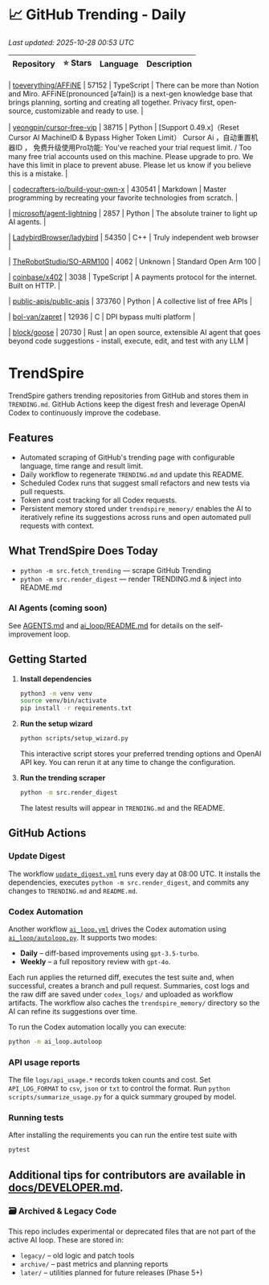 <!-- TRENDING_START -->
# 📈 GitHub Trending - Daily

_Last updated: 2025-10-28 00:53 UTC_

| Repository | ⭐ Stars | Language | Description |
|------------|--------:|----------|-------------|

| [toeverything/AFFiNE](https://github.com/toeverything/AFFiNE) | 57152 | TypeScript | There can be more than Notion and Miro. AFFiNE(pronounced [ə‘fain]) is a next-gen knowledge base that brings planning, sorting and creating all together. Privacy first, open-source, customizable and ready to use. |

| [yeongpin/cursor-free-vip](https://github.com/yeongpin/cursor-free-vip) | 38715 | Python | [Support 0.49.x]（Reset Cursor AI MachineID & Bypass Higher Token Limit） Cursor Ai ，自动重置机器ID ， 免费升级使用Pro功能: You've reached your trial request limit. / Too many free trial accounts used on this machine. Please upgrade to pro. We have this limit in place to prevent abuse. Please let us know if you believe this is a mistake. |

| [codecrafters-io/build-your-own-x](https://github.com/codecrafters-io/build-your-own-x) | 430541 | Markdown | Master programming by recreating your favorite technologies from scratch. |

| [microsoft/agent-lightning](https://github.com/microsoft/agent-lightning) | 2857 | Python | The absolute trainer to light up AI agents. |

| [LadybirdBrowser/ladybird](https://github.com/LadybirdBrowser/ladybird) | 54350 | C++ | Truly independent web browser |

| [TheRobotStudio/SO-ARM100](https://github.com/TheRobotStudio/SO-ARM100) | 4062 | Unknown | Standard Open Arm 100 |

| [coinbase/x402](https://github.com/coinbase/x402) | 3038 | TypeScript | A payments protocol for the internet. Built on HTTP. |

| [public-apis/public-apis](https://github.com/public-apis/public-apis) | 373760 | Python | A collective list of free APIs |

| [bol-van/zapret](https://github.com/bol-van/zapret) | 12936 | C | DPI bypass multi platform |

| [block/goose](https://github.com/block/goose) | 20730 | Rust | an open source, extensible AI agent that goes beyond code suggestions - install, execute, edit, and test with any LLM |
<!-- TRENDING_END -->

# TrendSpire

TrendSpire gathers trending repositories from GitHub and stores them in `TRENDING.md`. GitHub Actions keep the digest fresh and leverage OpenAI Codex to continuously improve the codebase.

## Features

- Automated scraping of GitHub's trending page with configurable language, time range and result limit.
- Daily workflow to regenerate `TRENDING.md` and update this README.
- Scheduled Codex runs that suggest small refactors and new tests via pull requests.
- Token and cost tracking for all Codex requests.
- Persistent memory stored under `trendspire_memory/` enables the AI to
  iteratively refine its suggestions across runs and open automated pull
  requests with context.

## What TrendSpire Does Today

- `python -m src.fetch_trending` — scrape GitHub Trending
- `python -m src.render_digest` — render TRENDING.md & inject into README.md

### AI Agents (coming soon)
See [AGENTS.md](./AGENTS.md) and [ai_loop/README.md](./ai_loop/README.md) for details on the self-improvement loop.

## Getting Started

1. **Install dependencies**
   ```bash
   python3 -m venv venv
   source venv/bin/activate
   pip install -r requirements.txt
   ```

2. **Run the setup wizard**
   ```bash
   python scripts/setup_wizard.py
   ```
   This interactive script stores your preferred trending options and OpenAI API key.
   You can rerun it at any time to change the configuration.

3. **Run the trending scraper**
   ```bash
   python -m src.render_digest
   ```
   The latest results will appear in `TRENDING.md` and the README.


## GitHub Actions

### Update Digest

The workflow [`update_digest.yml`](.github/workflows/update_digest.yml) runs every day at 08:00 UTC. It installs the dependencies, executes `python -m src.render_digest`, and commits any changes to `TRENDING.md` and `README.md`.

### Codex Automation

Another workflow [`ai_loop.yml`](.github/workflows/ai_loop.yml) drives the Codex automation using [`ai_loop/autoloop.py`](ai_loop/autoloop.py). It supports two modes:

- **Daily** – diff-based improvements using `gpt-3.5-turbo`.
- **Weekly** – a full repository review with `gpt-4o`.

Each run applies the returned diff, executes the test suite and, when successful, creates a branch and pull request. Summaries, cost logs and the raw diff are saved under `codex_logs/` and uploaded as workflow artifacts. The workflow also caches the `trendspire_memory/` directory so the AI can refine its suggestions over time.

To run the Codex automation locally you can execute:

```bash
python -m ai_loop.autoloop
```

### API usage reports

The file `logs/api_usage.*` records token counts and cost. Set `API_LOG_FORMAT`
to `csv`, `json` or `txt` to control the format. Run `python
scripts/summarize_usage.py` for a quick summary grouped by model.

### Running tests

After installing the requirements you can run the entire test suite with

```bash
pytest
```

Additional tips for contributors are available in
[docs/DEVELOPER.md](docs/DEVELOPER.md).
---

### 🗃 Archived & Legacy Code

This repo includes experimental or deprecated files that are not part of the active AI loop. These are stored in:

- `legacy/` – old logic and patch tools
- `archive/` – past metrics and planning reports
- `later/` – utilities planned for future releases (Phase 5+)
